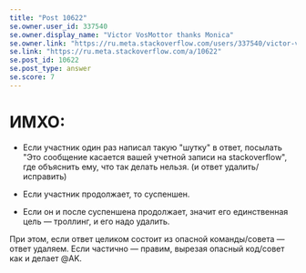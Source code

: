 ```yaml
---
title: "Post 10622"
se.owner.user_id: 337540
se.owner.display_name: "Victor VosMottor thanks Monica"
se.owner.link: "https://ru.meta.stackoverflow.com/users/337540/victor-vosmottor-thanks-monica"
se.link: "https://ru.meta.stackoverflow.com/a/10622"
se.post_id: 10622
se.post_type: answer
se.score: 7
---
```

<h1>ИМХО:</h1>
<ul>
<li><p>Если участник один раз написал такую &quot;шутку&quot; в ответ, посылать &quot;Это сообщение касается вашей учетной записи на stackoverflow&quot;, где объяснить ему, что так делать нельзя. (и ответ удалить/исправить)</p>
</li>
<li><p>Если участник продолжает, то суспеншен.</p>
</li>
<li><p>Если он и после суспеншена продолжает, значит его единственная цель — троллинг, и его надо удалить.</p>
</li>
</ul>
<p>При этом, если ответ целиком состоит из опасной команды/совета — ответ удаляем. Если частично — правим, вырезая опасный код/совет как и делает @AK.</p>
